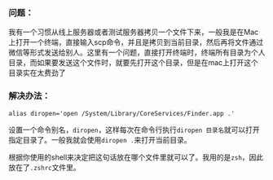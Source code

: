 ### 问题：
我有一个习惯从线上服务器或者测试服务器拷贝一个文件下来，一般我是在Mac上打开一个终端，直接输入scp命令，并且是拷贝到当前目录，然后再将文件通过微信等形式发送给别人。这里有一个问题，直接打开终端时，终端所有目录为个人目录，而如果要发送这个文件时，就要先打开这个目录，但是在mac上打开这个目录实在太费劲了

### 解决办法：
```
alias diropen='open /System/Library/CoreServices/Finder.app .'
```
设置一个命令别名，```diropen```，这样每次在命令行执行```diropen 目录名```就可以打开指定目录了。一般我就会使用```diropen .```来打开当前目录。

根据你使用的shell来决定把这句话放在哪个文件里就可以了。我用的是```zsh```，因此放在了```.zshrc```文件里。